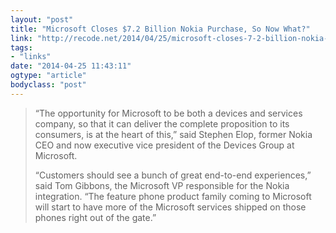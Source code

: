 ```yaml
---
layout: "post"
title: "Microsoft Closes $7.2 Billion Nokia Purchase, So Now What?"
link: "http://recode.net/2014/04/25/microsoft-closes-7-2-billion-nokia-purchase-so-now-what/"
tags: 
- "links"
date: "2014-04-25 11:43:11"
ogtype: "article"
bodyclass: "post"
---
```


> “The opportunity for Microsoft to be both a devices and services company, so that it can deliver the complete proposition to its consumers, is at the heart of this,” said Stephen Elop, former Nokia CEO and now executive vice president of the Devices Group at Microsoft.
> 
> “Customers should see a bunch of great end-to-end experiences,” said Tom Gibbons, the Microsoft VP responsible for the Nokia integration. “The feature phone product family coming to Microsoft will start to have more of the Microsoft services shipped on those phones right out of the gate.”